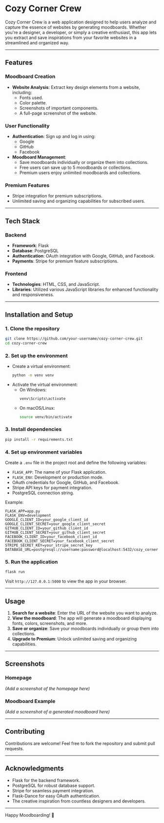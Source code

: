 
# Cozy Corner Crew

Cozy Corner Crew is a web application designed to help users analyze and capture the essence of websites by generating moodboards. Whether you're a designer, a developer, or simply a creative enthusiast, this app lets you extract and save inspirations from your favorite websites in a streamlined and organized way.

---

## **Features**
### Moodboard Creation
- **Website Analysis**: Extract key design elements from a website, including:
  - Fonts used.
  - Color palette.
  - Screenshots of important components.
  - A full-page screenshot of the website.
  
### User Functionality
- **Authentication**: Sign up and log in using:
  - Google
  - GitHub
  - Facebook
- **Moodboard Management**:
  - Save moodboards individually or organize them into collections.
  - Free users can save up to 5 moodboards or collections.
  - Premium users enjoy unlimited moodboards and collections.

### Premium Features
- Stripe integration for premium subscriptions.
- Unlimited saving and organizing capabilities for subscribed users.

---

## **Tech Stack**
### Backend
- **Framework**: Flask
- **Database**: PostgreSQL
- **Authentication**: OAuth integration with Google, GitHub, and Facebook.
- **Payments**: Stripe for premium feature subscriptions.

### Frontend
- **Technologies**: HTML, CSS, and JavaScript.
- **Libraries**: Utilized various JavaScript libraries for enhanced functionality and responsiveness.

---

## **Installation and Setup**

### **1. Clone the repository**
```bash
git clone https://github.com/your-username/cozy-corner-crew.git
cd cozy-corner-crew
```

### **2. Set up the environment**
- Create a virtual environment:
  ```bash
  python -m venv venv
  ```
- Activate the virtual environment:
  - On Windows:
    ```bash
    venv\Scripts\activate
    ```
  - On macOS/Linux:
    ```bash
    source venv/bin/activate
    ```

### **3. Install dependencies**
```bash
pip install -r requirements.txt
```

### **4. Set up environment variables**
Create a `.env` file in the project root and define the following variables:
- `FLASK_APP`: The name of your Flask application.
- `FLASK_ENV`: Development or production mode.
- OAuth credentials for Google, GitHub, and Facebook.
- Stripe API keys for payment integration.
- PostgreSQL connection string.

Example:
```env
FLASK_APP=app.py
FLASK_ENV=development
GOOGLE_CLIENT_ID=your_google_client_id
GOOGLE_CLIENT_SECRET=your_google_client_secret
GITHUB_CLIENT_ID=your_github_client_id
GITHUB_CLIENT_SECRET=your_github_client_secret
FACEBOOK_CLIENT_ID=your_facebook_client_id
FACEBOOK_CLIENT_SECRET=your_facebook_client_secret
STRIPE_SECRET_KEY=your_stripe_secret_key
DATABASE_URL=postgresql://username:password@localhost:5432/cozy_corner
```

### **5. Run the application**
```bash
flask run
```
Visit `http://127.0.0.1:5000` to view the app in your browser.

---

## **Usage**
1. **Search for a website**: Enter the URL of the website you want to analyze.
2. **View the moodboard**: The app will generate a moodboard displaying fonts, colors, screenshots, and more.
3. **Save or organize**: Save your moodboards individually or group them into collections.
4. **Upgrade to Premium**: Unlock unlimited saving and organizing capabilities.

---

## **Screenshots**
### Homepage
*(Add a screenshot of the homepage here)*

### Moodboard Example
*(Add a screenshot of a generated moodboard here)*

---

## **Contributing**
Contributions are welcome! Feel free to fork the repository and submit pull requests. 

---

## **Acknowledgments**
- Flask for the backend framework.
- PostgreSQL for robust database support.
- Stripe for seamless payment integration.
- Flask-Dance for easy OAuth authentication.
- The creative inspiration from countless designers and developers.

---

Happy Moodboarding! 🌟
